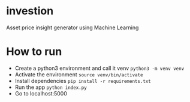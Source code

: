 # investion
Asset price insight generator using Machine Learning

# How to run

 - Create a python3 environment and call it venv ```python3 -m venv venv```
 - Activate the environment ```source venv/bin/activate```
 - Install dependencies ```pip install -r requirements.txt```
 - Run the app ```python index.py```
 - Go to localhost:5000


